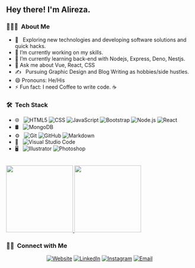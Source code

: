 



<h2> Hey there! I'm Alireza.</h2>

<h3> 👨🏻‍💻 &nbsp;About Me </h3>

- 🤔 &nbsp; Exploring new technologies and developing software solutions and quick hacks.
- 🔭 I’m currently working on my skills.
- 🌱 I’m currently learning back-end with Nodejs, Express, Deno, Nestjs.
- 💬 Ask me about Vue, React, CSS
- ✍️ &nbsp; Pursuing Graphic Design and Blog Writing as hobbies/side hustles.
- 😄 Pronouns: He/His
- ⚡ Fun fact: I need Coffee to write code. :coffee:

<h3> 🛠 &nbsp;Tech Stack</h3>

- 🌐 &nbsp;
  ![HTML5](https://img.shields.io/badge/-HTML5-333333?style=flat&logo=HTML5)
  ![CSS](https://img.shields.io/badge/-CSS-333333?style=flat&logo=CSS3&logoColor=1572B6)
  ![JavaScript](https://img.shields.io/badge/-JavaScript-333333?style=flat&logo=javascript)
  ![Bootstrap](https://img.shields.io/badge/-Bootstrap-333333?style=flat&logo=bootstrap&logoColor=563D7C)
  ![Node.js](https://img.shields.io/badge/-Node.js-333333?style=flat&logo=node.js)
  ![React](https://img.shields.io/badge/-React-333333?style=flat&logo=react)
- 🛢 &nbsp;
  ![MongoDB](https://img.shields.io/badge/-MongoDB-333333?style=flat&logo=mongodb)
- ⚙️ &nbsp;
  ![Git](https://img.shields.io/badge/-Git-333333?style=flat&logo=git)
  ![GitHub](https://img.shields.io/badge/-GitHub-333333?style=flat&logo=github)
  ![Markdown](https://img.shields.io/badge/-Markdown-333333?style=flat&logo=markdown)
- 🔧 &nbsp;
  ![Visual Studio Code](https://img.shields.io/badge/-Visual%20Studio%20Code-333333?style=flat&logo=visual-studio-code&logoColor=007ACC)
- 🖥 &nbsp;
  ![Illustrator](https://img.shields.io/badge/-Illustrator-333333?style=flat&logo=adobe-illustrator)
  ![Photoshop](https://img.shields.io/badge/-Photoshop-333333?style=flat&logo=adobe-photoshop)

<br/>

<a href="https://github.com/AVS1508">
  <img height="180em" src="https://github-readme-stats.vercel.app/api?username=alirezahamid&theme=buefy&show_icons=true" />
  <img height="180em" src="https://github-readme-stats.vercel.app/api/top-langs/?username=alirezahamid&theme=buefy&layout=compact" />
</a>

<br/>

<h3> 🤝🏻 &nbsp;Connect with Me </h3>

<p align="center">
<a href="https://www.ahamid.me/"><img alt="Website" src="https://img.shields.io/badge/Website-www.ahamid.me-blue?style=flat-square&logo=google-chrome"></a>
<a href="https://www.linkedin.com/in/alirezahamid/"><img alt="LinkedIn" src="https://img.shields.io/badge/LinkedIn-alirezahamid-blue?style=flat-square&logo=linkedin"></a>
<a href="https://www.instagram.com/alirezahamidd/"><img alt="Instagram" src="https://img.shields.io/badge/Instagram-alirezahamidd_-blue?style=flat-square&logo=instagram"></a>
<a href="mailto:alirezahamid1996@gmail.com"><img alt="Email" src="https://img.shields.io/badge/Email-alirezahamid1996@gmail.com-blue?style=flat-square&logo=gmail"></a>
</p>

